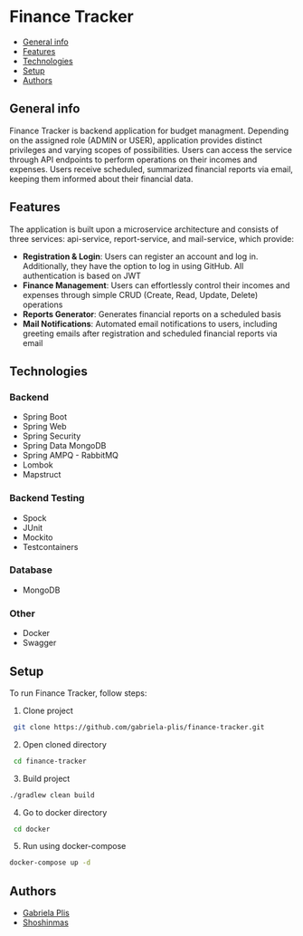 # Finance Tracker
* [General info](#general-info)
* [Features](#features)
* [Technologies](#technologies)
* [Setup](#setup)
* [Authors](#authors)

## General info
Finance Tracker is backend application for budget managment. Depending on the assigned role (ADMIN or USER), application provides distinct privileges and varying scopes of possibilities. Users can access the service through API endpoints to perform operations on their incomes and expenses. Users receive scheduled, summarized financial reports via email, keeping them informed about their financial data.

## Features
The application is built upon a microservice architecture and consists of three services: api-service, report-service, and mail-service, which provide:
- **Registration & Login**: Users can register an account and log in. Additionally, they have the option to log in using GitHub. All authentication is based on JWT
- **Finance Management**: Users can effortlessly control their incomes and expenses through simple CRUD (Create, Read, Update, Delete) operations
- **Reports Generator**: Generates financial reports on a scheduled basis
- **Mail Notifications**: Automated email notifications to users, including greeting emails after registration and scheduled financial reports via email
  
## Technologies

### Backend
  - Spring Boot
  - Spring Web
  - Spring Security
  - Spring Data MongoDB
  - Spring AMPQ - RabbitMQ
  - Lombok
  - Mapstruct

### Backend Testing
  - Spock
  - JUnit
  - Mockito
  - Testcontainers

### Database
  - MongoDB

### Other
  - Docker
  - Swagger

## Setup
To run Finance Tracker, follow steps:
1. Clone project

  ``` bash      
   git clone https://github.com/gabriela-plis/finance-tracker.git
  ```

2. Open cloned directory
  ``` bash      
   cd finance-tracker
  ```

3. Build project

  ``` bash
  ./gradlew clean build
  ```

4. Go to docker directory

  ``` bash      
   cd docker
  ```

5. Run using docker-compose 

  ``` bash
  docker-compose up -d
  ```

## Authors
- [Gabriela Plis](https://github.com/gabriela-plis)
- [Shoshinmas](https://github.com/shoshinmas)
